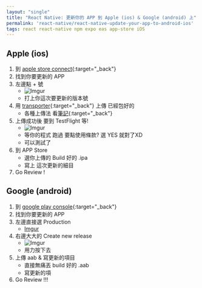 ```yaml
---
layout: "single"
title: "React Native: 更新你的 APP 到 Apple (ios) & Google (android) 上"
permalink: 'react-native/react-native-update-your-app-to-android-ios'
tags: react react-native npm expo eas app-store iOS
---
```


## Apple (ios)

1. 到 [apple store connect](https://appstoreconnect.apple.com/login){:target="_back"}
2. 找到你要更新的 APP 
3. 左邊點 + 號
   - ![Imgur](https://i.imgur.com/zPbfNnZ.png)
   - 打上你這次要更新的版本號
4. 用 [transporter](https://apps.apple.com/us/app/transporter/id1450874784?mt=12){:target="_back"} 上傳 已經包好的 
   - 各種上傳法 看[筆記](https://yuting3656.github.io/yutingblog/react-native/react-native-release-iOS){:target="_back"}
5. 上傳成功後 要到 TestFlight 等! 
   - ![Imgur](https://i.imgur.com/RrPGkWK.png)
   - 等你的程式 跑過 要點使用條款? 選 YES 就對了XD
   - 可以測試了 
6. 到 APP Store 
   - 選你上傳的 Build 好的 .ipa
   - 寫上 這次更新的細目
7. Go Review ! 

## Google (android)

1. 到 [google play console](https://play.google.com/console/about/){:target="_back"}
2. 找到你要更新的 APP 
3. 左邊直接選 Production
   - [Imgur](https://i.imgur.com/hFIFIPu.png) 
4. 右邊大大的 Create new release 
   - ![Imgur](https://i.imgur.com/yeQdZDx.png)
   - 用力按下去
5. 上傳 aab & 寫更新的項目
   - 直接無痛丟 build 好的 .aab
   -  寫更新的項
6. Go Review !!!
